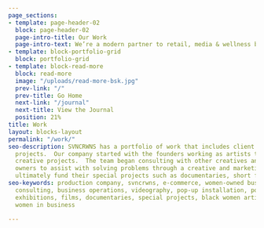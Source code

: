 ```yaml
---
page_sections:
- template: page-header-02
  block: page-header-02
  page-intro-title: Our Work
  page-intro-text: We’re a modern partner to retail, media & wellness brands.  We use our skills to solve problems for organizations and personal brands by way of producing content (photo + film), websites and events.  We’re a brand management company that creates cinematic stories for brands + products and we offer consulting to identify opportunities of growth + efficiency in business operations. View our work&nbsp;below.
- template: block-portfolio-grid
  block: portfolio-grid
- template: block-read-more
  block: read-more
  image: "/uploads/read-more-bsk.jpg"
  prev-link: "/"
  prev-title: Go Home
  next-link: "/journal"
  next-title: View the Journal
  position: 21%
title: Work
layout: blocks-layout
permalink: "/work/"
seo-description: SVNCRWNS has a portfolio of work that includes client work and in-house
  projects.  Our company started with the founders working as artists to fund their
  creative projects.  The team began consulting with other creatives and small business
  owners to assist with solving problems through a creative and marketing lens, to
  ultimately fund their special projects such as documentaries, short films and exhibitions.
seo-keywords: production company, svncrwns, e-commerce, women-owned businesses, photography,
  consulting, business operations, videography, pop-up installation, pop-up shop,
  exhibitions, films, documentaries, special projects, black women artists, black
  women in business

---
```

